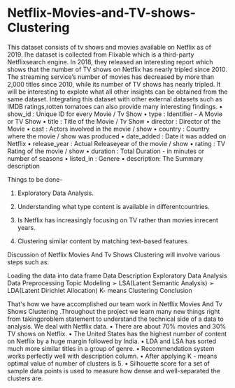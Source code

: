 # Netflix-Movies-and-TV-shows-Clustering

This dataset consists of tv shows and movies available on Netflix as of 2019. ľhe
dataset is collected from Flixable which is a third-party Netflixsearch engine.
In 2018, they released an interesting report which shows that the number of TV
shows on Netflix has nearly tripled since 2010. The streaming service’s number of
movies has decreased by more than 2,000 titles since 2010, while its number of TV
shows has nearly tripled. It will be interesting to explote what all other insights can
be obtained from the same dataset.
Integrating this dataset with other external datasets such as IMDB ratings,rotten
tomatoes can also provide many interesting findings.
• show_id : Unique ID for every Movie / Tv Show
• type : Identifier - A Movie or TV Show
• title : Title of the Movie / Tv Show
• director : Director of the Movie
• cast : Actors involved in the movie / show
• country : Country where the movie / show was produced
• date_added : Date it was added on Netflix
• release_year : Actual Releaseyear of the movie / show
• rating : TV Rating of the movie / show
• duration : Total Duration - in minutes or number of seasons
• listed_in : Genere
• description: The Summary description

Things to be done-
1. Exploratory Data Analysis.

2. Understanding what type content is available in differentcountries.
3. Is Netflix has increasingly focusing on TV rather than movies inrecent
years.
4. Clustering similar content by matching text-based features.

Discussion of Netflix Movies And Tv Shows Clustering will involve various steps such as:

Loading the data into data frame
Data Description
Exploratory Data Analysis
Data Preprocessing
Topic Modeling
➢ LSA(Latent Semantic Analysis)
➢ LDA(Latent Dirichlet Allocation)
K- means Clustering
Conclusion

That's how we have accomplished our team work in Netflix Movies And Tv Shows
Clustering .Throughout the project we learn many new things right from takingproblem
statement to understand the technical side of a data to analysis. We deal with Netflix
data.
• There are about 70% movies and 30% TV shows on Netflix.
• The United States has the highest number of content on Netflix by a huge
margin followed by India.
• LDA and LSA has sorted much more similar titles in a group of genre.
• Recommendation system works perfectly well with description column.
• After applying K - means optimal value of number of clusters is 5.
• Silhouette score for a set of sample data points is used to measure how dense
and well-separated the clusters are.
